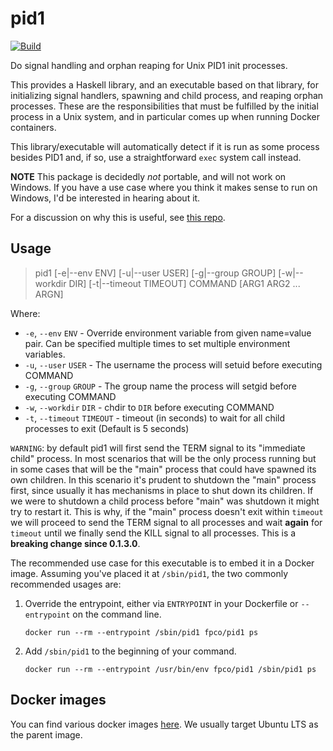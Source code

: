 # pid1

[![Build](https://github.com/fpco/pid1/actions/workflows/build.yml/badge.svg)](https://github.com/fpco/pid1/actions/workflows/build.yml)

Do signal handling and orphan reaping for Unix PID1 init processes.

This provides a Haskell library, and an executable based on that library, for
initializing signal handlers, spawning and child process, and reaping orphan
processes. These are the responsibilities that must be fulfilled by the initial
process in a Unix system, and in particular comes up when running Docker
containers.

This library/executable will automatically detect if it is run as some process
besides PID1 and, if so, use a straightforward `exec` system call instead.

__NOTE__ This package is decidedly _not_ portable, and will not work on
Windows. If you have a use case where you think it makes sense to run on
Windows, I'd be interested in hearing about it.

For a discussion on why this is useful, see [this
repo](https://github.com/snoyberg/docker-testing#readme).

## Usage

> pid1 [-e|--env ENV] [-u|--user USER] [-g|--group GROUP] [-w|--workdir DIR] [-t|--timeout TIMEOUT] COMMAND [ARG1 ARG2 ... ARGN]

Where:
* `-e`, `--env` `ENV` - Override environment variable from given name=value
  pair. Can be specified multiple times to set multiple environment variables.
* `-u`, `--user` `USER` - The username the process will setuid before executing
  COMMAND
* `-g`, `--group` `GROUP` - The group name the process will setgid before
  executing COMMAND
* `-w`, `--workdir` `DIR` - chdir to `DIR` before executing COMMAND
* `-t`, `--timeout` `TIMEOUT` - timeout (in seconds) to wait for all child processes to exit (Default is 5 seconds)

`WARNING`: by default pid1 will first send the TERM signal to its "immediate child" process.
In most scenarios that will be the only process running but in some cases that will be the
"main" process that could have spawned its own children. In this scenario it's prudent to shutdown
the "main" process first, since usually it has mechanisms in place to shut down its children. If
we were to shutdown a child process before "main" was shutdown it might try to restart it.
This is why, if the "main" process doesn't exit within `timeout` we will proceed to send the TERM
signal to all processes and wait **again** for `timeout` until we finally send the KILL signal to all
processes. This is a **breaking change since 0.1.3.0**.

The recommended use case for this executable is to embed it in a Docker image.
Assuming you've placed it at `/sbin/pid1`, the two commonly recommended usages
are:

1. Override the entrypoint, either via `ENTRYPOINT` in your Dockerfile or
   `--entrypoint` on the command line.

   ```
   docker run --rm --entrypoint /sbin/pid1 fpco/pid1 ps
   ```

2. Add `/sbin/pid1` to the beginning of your command.

   ```
   docker run --rm --entrypoint /usr/bin/env fpco/pid1 /sbin/pid1 ps
   ```

## Docker images

You can find various docker images [here](https://registry.hub.docker.com/r/fpco/pid1/tags). We usually target Ubuntu
LTS as the parent image.
